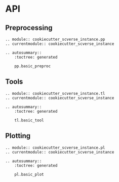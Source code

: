 # API

## Preprocessing

```{eval-rst}
.. module:: cookiecutter_scverse_instance.pp
.. currentmodule:: cookiecutter_scverse_instance

.. autosummary::
    :toctree: generated

    pp.basic_preproc
```

## Tools

```{eval-rst}
.. module:: cookiecutter_scverse_instance.tl
.. currentmodule:: cookiecutter_scverse_instance

.. autosummary::
    :toctree: generated

    tl.basic_tool
```

## Plotting

```{eval-rst}
.. module:: cookiecutter_scverse_instance.pl
.. currentmodule:: cookiecutter_scverse_instance

.. autosummary::
    :toctree: generated

    pl.basic_plot
```
